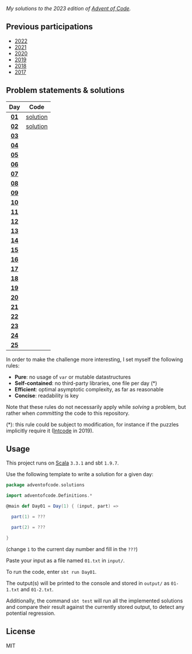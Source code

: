 _My solutions to the 2023 edition of [Advent of Code](https://adventofcode.com/2023)._

## Previous participations

* [2022](https://github.com/FlorianCassayre/AdventOfCode-2022)
* [2021](https://github.com/FlorianCassayre/AdventOfCode-2021)
* [2020](https://github.com/FlorianCassayre/AdventOfCode-2020)
* [2019](https://github.com/FlorianCassayre/AdventOfCode-2019)
* [2018](https://github.com/FlorianCassayre/AdventOfCode-2018)
* [2017](https://github.com/FlorianCassayre/AdventOfCode-2017)

## Problem statements & solutions

<div align="center">

| Day | Code |
|:---:|:---:|
| **[01](https://adventofcode.com/2023/day/1)** | [solution](src/main/scala/adventofcode/solutions/Day01.scala) |
| **[02](https://adventofcode.com/2023/day/2)** | [solution](src/main/scala/adventofcode/solutions/Day02.scala) |
| **[03](https://adventofcode.com/2023/day/3)** | [](src/main/scala/adventofcode/solutions/Day03.scala) |
| **[04](https://adventofcode.com/2023/day/4)** | [](src/main/scala/adventofcode/solutions/Day04.scala) |
| **[05](https://adventofcode.com/2023/day/5)** | [](src/main/scala/adventofcode/solutions/Day05.scala) |
| **[06](https://adventofcode.com/2023/day/6)** | [](src/main/scala/adventofcode/solutions/Day06.scala) |
| **[07](https://adventofcode.com/2023/day/7)** | [](src/main/scala/adventofcode/solutions/Day07.scala) |
| **[08](https://adventofcode.com/2023/day/8)** | [](src/main/scala/adventofcode/solutions/Day08.scala) |
| **[09](https://adventofcode.com/2023/day/9)** | [](src/main/scala/adventofcode/solutions/Day09.scala) |
| **[10](https://adventofcode.com/2023/day/10)** | [](src/main/scala/adventofcode/solutions/Day10.scala) |
| **[11](https://adventofcode.com/2023/day/11)** | [](src/main/scala/adventofcode/solutions/Day11.scala) |
| **[12](https://adventofcode.com/2023/day/12)** | [](src/main/scala/adventofcode/solutions/Day12.scala) |
| **[13](https://adventofcode.com/2023/day/13)** | [](src/main/scala/adventofcode/solutions/Day13.scala) |
| **[14](https://adventofcode.com/2023/day/14)** | [](src/main/scala/adventofcode/solutions/Day14.scala) |
| **[15](https://adventofcode.com/2023/day/15)** | [](src/main/scala/adventofcode/solutions/Day15.scala) |
| **[16](https://adventofcode.com/2023/day/16)** | [](src/main/scala/adventofcode/solutions/Day16.scala) |
| **[17](https://adventofcode.com/2023/day/17)** | [](src/main/scala/adventofcode/solutions/Day17.scala) |
| **[18](https://adventofcode.com/2023/day/18)** | [](src/main/scala/adventofcode/solutions/Day18.scala) |
| **[19](https://adventofcode.com/2023/day/19)** | [](src/main/scala/adventofcode/solutions/Day19.scala) |
| **[20](https://adventofcode.com/2023/day/20)** | [](src/main/scala/adventofcode/solutions/Day20.scala) |
| **[21](https://adventofcode.com/2023/day/21)** | [](src/main/scala/adventofcode/solutions/Day21.scala) |
| **[22](https://adventofcode.com/2023/day/22)** | [](src/main/scala/adventofcode/solutions/Day22.scala) |
| **[23](https://adventofcode.com/2023/day/23)** | [](src/main/scala/adventofcode/solutions/Day23.scala) |
| **[24](https://adventofcode.com/2023/day/24)** | [](src/main/scala/adventofcode/solutions/Day24.scala) |
| **[25](https://adventofcode.com/2023/day/25)** | [](src/main/scala/adventofcode/solutions/Day25.scala) |

</div>

In order to make the challenge more interesting, I set myself the following rules:

* **Pure**: no usage of `var` or mutable datastructures
* **Self-contained**: no third-party libraries, one file per day (*)
* **Efficient**: optimal asymptotic complexity, as far as reasonable
* **Concise**: readability is key

Note that these rules do not necessarily apply while _solving_ a problem, but rather when _committing_ the code to this repository.

(*): this rule could be subject to modification, for instance if the puzzles implicitly require it ([Intcode](https://adventofcode.com/2019/day/9) in 2019).

## Usage

This project runs on [Scala](https://scala-lang.org) `3.3.1` and sbt `1.9.7`.

Use the following template to write a solution for a given day:

```Scala
package adventofcode.solutions

import adventofcode.Definitions.*

@main def Day01 = Day(1) { (input, part) =>

  part(1) = ???

  part(2) = ???

}
```
(change `1` to the current day number and fill in the `???`)

Paste your input as a file named `01.txt` in `input/`.

To run the code, enter `sbt run Day01`.

The output(s) will be printed to the console and stored in `output/` as `01-1.txt` and `01-2.txt`.

Additionally, the command `sbt test` will run all the implemented solutions and compare their result against the currently stored output, to detect any potential regression.

## License

MIT
